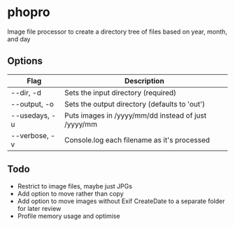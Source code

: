 # phopro
Image file processor to create a directory tree of files based on year, month, and day

## Options
| Flag | Description |
|---------------|-----------------------------------------------------|
| --dir, -d     | Sets the input directory (required)                 |
| --output, -o  | Sets the output directory (defaults to 'out')       |
| --usedays, -u | Puts images in /yyyy/mm/dd instead of just /yyyy/mm |
| --verbose, -v | Console.log each filename as it's processed         |

## Todo

* Restrict to image files, maybe just JPGs
* Add option to move rather than copy
* Add option to move images without Exif CreateDate to a separate folder for later review
* Profile memory usage and optimise